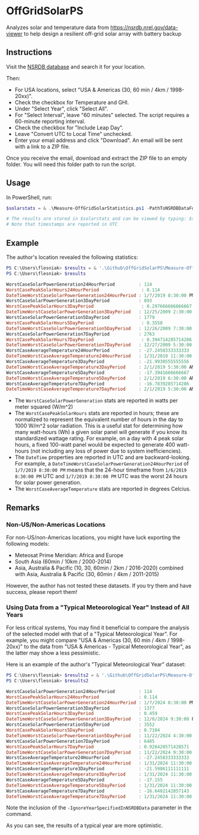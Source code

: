 # OffGridSolarPS

Analyzes solar and temperature data from <https://nsrdb.nrel.gov/data-viewer> to help design a resilient off-grid solar array with battery backup

## Instructions

Visit the [NSRDB database](https://nsrdb.nrel.gov/data-viewer) and search it for your location.

Then:

- For USA locations, select "USA & Americas (30, 60 min / 4km / 1998-20xx)".
- Check the checkbox for Temperature and GHI.
- Under "Select Year", click "Select All".
- For "Select Interval", leave "60 minutes" selected.
The script requires a 60-minute reporting interval.
- Check the checkbox for "Include Leap Day".
- Leave "Convert UTC to Local Time" unchecked.
- Enter your email address and click "Download".
An email will be sent with a link to a ZIP file.

Once you receive the email, download and extract the ZIP file to an empty folder. You will need this folder path to run the script.

## Usage

In PowerShell, run:

```powershell
$solarstats = & .\Measure-OffGridSolarStatistics.ps1 -PathToNSRDBDataFolder "C:\Users\JDoe\NSRDBData"

# The results are stored in $solarstats and can be viewed by typing: $solarstats
# Note that timestamps are reported in UTC
```

## Example

The author's location revealed the following statistics:

```powershell
PS C:\Users\flesniak> $results = & '.\Github\OffGridSolarPS\Measure-OffGridSolarStatistics.ps1' -PathToNSRDBDataFolder 'C:\Users\flesniak\Downloads\1deb49b30ae560262d64813009fa24a2'
PS C:\Users\flesniak> $results

WorstCaseSolarPowerGeneration24HourPeriod         : 114
WorstCasePeakSolarHours24HourPeriod                : 0.114
DateTimeWorstCaseSolarPowerGeneration24HourPeriod : 1/7/2019 8:30:00 PM
WorstCaseSolarPowerGeneration3DayPeriod           : 893
WorstCasePeakSolarHours3DayPeriod                  : 0.297666666666667
DateTimeWorstCaseSolarPowerGeneration3DayPeriod   : 12/25/2009 2:30:00 PM
WorstCaseSolarPowerGeneration5DayPeriod           : 1779
WorstCasePeakSolarHours5DayPeriod                  : 0.3558
DateTimeWorstCaseSolarPowerGeneration5DayPeriod   : 12/26/2009 7:30:00 PM
WorstCaseSolarPowerGeneration7DayPeriod           : 2763
WorstCasePeakSolarHours7DayPeriod                  : 0.394714285714286
DateTimeWorstCaseSolarPowerGeneration7DayPeriod   : 12/27/2009 5:30:00 PM
WorstCaseAverageTemperature24HourPeriod           : -27.2458333333333
DateTimeWorstCaseAverageTemperature24HourPeriod   : 1/31/2019 11:30:00 AM
WorstCaseAverageTemperature3DayPeriod             : -21.9930555555556
DateTimeWorstCaseAverageTemperature3DayPeriod     : 2/1/2019 5:30:00 AM
WorstCaseAverageTemperature5DayPeriod             : -17.3941666666667
DateTimeWorstCaseAverageTemperature5DayPeriod     : 2/1/2019 6:30:00 AM
WorstCaseAverageTemperature7DayPeriod             : -16.7839285714286
DateTimeWorstCaseAverageTemperature7DayPeriod     : 2/1/2019 5:30:00 AM
```

- The `WorstCaseSolarPowerGeneration` stats are reported in watts per meter squared (W/m^2)
- The `WorstCasePeakSolarHours` stats are reported in hours; these are normalized to represent the equivalent number of hours in the day to 1000 W/m^2 solar radiation.
This is a useful stat for determining how many watt-hours (Wh) a given solar panel will generate if you know its standardized wattage rating. For example, on a day with 4 peak solar hours, a fixed 100-watt panel would be expected to generate 400 watt-hours (not including any loss of power due to system inefficiencies).
- The `DateTime` properties are reported in UTC and are backward-looking.
For example, a `DateTimeWorstCaseSolarPowerGeneration24HourPeriod` of `1/7/2019 8:30:00 PM` means that the 24-hour timeframe from `1/6/2019 8:30:00 PM` UTC and `1/7/2019 8:30:00 PM` UTC was the worst 24 hours for solar power generation.
- The `WorstCaseAverageTemperature` stats are reported in degrees Celcius.

## Remarks

### Non-US/Non-Americas Locations

For non-US/non-Americas locations, you might have luck exporting the following models:

- Meteosat Prime Meridian: Africa and Europe
- South Asia (60min / 10km / 2000-2014)
- Asia, Australia & Pacific (10, 30, 60min / 2km / 2016-2020) combined with Asia, Australia & Pacific (30, 60min / 4km / 2011-2015)

However, the author has not tested these datasets.
If you try them and have success, please report them!

### Using Data from a "Typical Meteorological Year" Instead of All Years

For less critical systems, You may find it beneficial to compare the analysis of the selected model with that of a "Typical Meteorological Year".
For example, you might compare "USA & Americas (30, 60 min / 4km / 1998-20xx)" to the data from "USA & Americas - Typical Meteorological Year", as the latter may show a less pessimistic.

Here is an example of the author's "Typical Meteorological Year" dataset:

```powershell
PS C:\Users\flesniak> $results2 = & '.\Github\OffGridSolarPS\Measure-OffGridSolarStatistics.ps1' -PathToNSRDBDataFolder 'C:\Users\flesniak\Downloads\644d971fabe7cbb9a7924181c1386e10' -IgnoreYearSpecifiedInNSRDBData
PS C:\Users\flesniak> $results2

WorstCaseSolarPowerGeneration24HourPeriod         : 114
WorstCasePeakSolarHours24HourPeriod               : 0.114
DateTimeWorstCaseSolarPowerGeneration24HourPeriod : 1/7/2024 8:30:00 PM
WorstCaseSolarPowerGeneration3DayPeriod           : 1377
WorstCasePeakSolarHours3DayPeriod                 : 0.459
DateTimeWorstCaseSolarPowerGeneration3DayPeriod   : 12/8/2024 9:30:00 PM
WorstCaseSolarPowerGeneration5DayPeriod           : 3552
WorstCasePeakSolarHours5DayPeriod                 : 0.7104
DateTimeWorstCaseSolarPowerGeneration5DayPeriod   : 11/22/2024 4:30:00 PM
WorstCaseSolarPowerGeneration7DayPeriod           : 6485
WorstCasePeakSolarHours7DayPeriod                 : 0.926428571428571
DateTimeWorstCaseSolarPowerGeneration7DayPeriod   : 11/22/2024 9:30:00 PM
WorstCaseAverageTemperature24HourPeriod           : -27.2458333333333
DateTimeWorstCaseAverageTemperature24HourPeriod   : 1/31/2024 11:30:00 AM
WorstCaseAverageTemperature3DayPeriod             : -21.5986111111111
DateTimeWorstCaseAverageTemperature3DayPeriod     : 1/31/2024 11:30:00 PM
WorstCaseAverageTemperature5DayPeriod             : -17.155
DateTimeWorstCaseAverageTemperature5DayPeriod     : 1/31/2024 11:30:00 PM
WorstCaseAverageTemperature7DayPeriod             : -16.6482142857143
DateTimeWorstCaseAverageTemperature7DayPeriod     : 1/31/2024 11:30:00 PM
```

Note the inclusion of the `-IgnoreYearSpecifiedInNSRDBData` parameter in the command.

As you can see, the results of a typical year are more optimistic.
